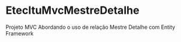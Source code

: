 # EtecItuMvcMestreDetalhe
Projeto MVC Abordando o uso de relação Mestre Detalhe com Entity Framework
